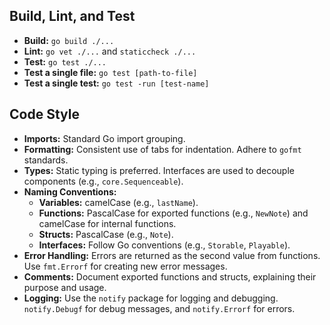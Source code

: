 ## Build, Lint, and Test

- **Build:** `go build ./...`
- **Lint:** `go vet ./...` and `staticcheck ./...`
- **Test:** `go test ./...`
- **Test a single file:** `go test [path-to-file]`
- **Test a single test:** `go test -run [test-name]`

## Code Style

- **Imports:** Standard Go import grouping.
- **Formatting:** Consistent use of tabs for indentation. Adhere to `gofmt` standards.
- **Types:** Static typing is preferred. Interfaces are used to decouple components (e.g., `core.Sequenceable`).
- **Naming Conventions:**
    - **Variables:** camelCase (e.g., `lastName`).
    - **Functions:** PascalCase for exported functions (e.g., `NewNote`) and camelCase for internal functions.
    - **Structs:** PascalCase (e.g., `Note`).
    - **Interfaces:** Follow Go conventions (e.g., `Storable`, `Playable`).
- **Error Handling:** Errors are returned as the second value from functions. Use `fmt.Errorf` for creating new error messages.
- **Comments:** Document exported functions and structs, explaining their purpose and usage.
- **Logging:** Use the `notify` package for logging and debugging. `notify.Debugf` for debug messages, and `notify.Errorf` for errors.

